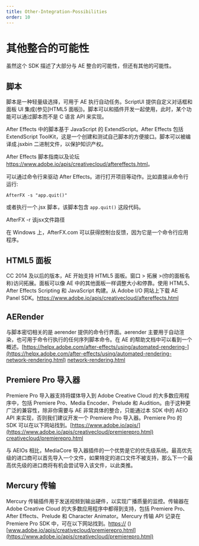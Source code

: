```yaml
---
title: Other-Integration-Possibilities
order: 10
---
```


# 其他整合的可能性

虽然这个 SDK 描述了大部分与 AE 整合的可能性，但还有其他的可能性。

## 脚本

脚本是一种轻量级选择，可用于 AE 执行自动任务。ScriptUI 提供自定义对话框和面板 UI 集成(参见[HTML5 面板])。脚本可以和插件开发一起使用，此时，某个功能可以通过脚本而不是 C 语言 API 来实现。

After Effects 中的脚本基于 JavaScript 的 ExtendScript。After Effects 包括 ExtendScript ToolKit，这是一个创建和测试自己脚本的方便接口。脚本可以被编译成.jsxbin 二进制文件，以保护知识产权。

After Effects 脚本指南以及论坛 <https://www.adobe.io/apis/creativecloud/aftereffects.html>。

可以通过命令行来驱动 After Effects。进行打开项目等动作。比如直接从命令行运行:

`AfterFX -s "app.quit()"`

或者执行一个.jsx 脚本，该脚本包含 `app.quit()` 这段代码。

AfterFX -r 该jsx文件路径

在 Windows 上，AfterFX.com 可以获得控制台反馈，因为它是一个命令行应用程序。

## HTML5 面板

CC 2014 及以后的版本，AE 开始支持 HTML5 面板。窗口 > 拓展 >(你的面板名称)访问拓展。面板可以像 AE 中的其他面板一样调整大小和停靠。使用 HTML5、After Effects Scripting 和 JavaScript 构建。从 Adobe I/O 网站上下载 AE Panel SDK。<https://www.adobe.io/apis/creativecloud/aftereffects.html>

## AERender

与脚本密切相关的是 aerender 提供的命令行界面。aerender 主要用于自动渲染，也可用于命令行执行的任何序列脚本命令。在 AE 的帮助文档中可以看到一个概述。[https://helpx.adobe.com/after-effects/using/automated-rendering-](https://helpx.adobe.com/after-effects/using/automated-rendering-network-rendering.html) [network-rendering.html](https://helpx.adobe.com/after-effects/using/automated-rendering-network-rendering.html)

## Premiere Pro 导入器

Premiere Pro 导入器支持将媒体导入到 Adobe Creative Cloud 的大多数应用程序中，包括 Premiere Pro、Media Encoder、Prelude 和 Audition。由于这种更广泛的兼容性，除非你需要与 AE 非常具体的整合，只能通过本 SDK 中的 AEIO API 来实现，否则我们建议开发一个 Premiere Pro 导入器。Premiere Pro 的 SDK 可以在以下网站找到。[https://www.adobe.io/apis/](https://www.adobe.io/apis/creativecloud/premierepro.html)  [creativecloud/premierepro.html](https://www.adobe.io/apis/creativecloud/premierepro.html)

与 AEIOs 相比，MediaCore 导入器插件的一个优势是它的优先级系统。最高优先级的进口商可以首先导入一个文件，如果特定的进口文件不被支持，那么下一个最高优先级的进口商将有机会尝试导入该文件，以此类推。

## Mercury 传输

Mercury 传输插件用于发送视频到输出硬件，以实现广播质量的监控。传输器在 Adobe Creative Cloud 的大多数应用程序中都得到支持，包括 Premiere Pro、After Effects、Prelude 和 Character Animator。Mercury 传输 API 记录在 Premiere Pro SDK 中，可在以下网站找到。[https://](https://www.adobe.io/apis/creativecloud/premierepro.html) () [www.adobe.io/apis/creativecloud/premierepro.html](https://www.adobe.io/apis/creativecloud/premierepro.html)
